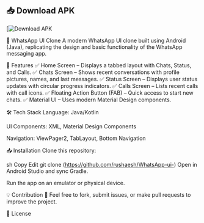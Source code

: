 ## 📥 Download APK
[![Download APK](https://github.com/rushaesh/WhatsApp-ui-/releases/tag/v1.0.0)

📱 WhatsApp UI Clone
A modern WhatsApp UI clone built using Android (Java), replicating the design and basic functionality of the WhatsApp messaging app.

🚀 Features
✅ Home Screen – Displays a tabbed layout with Chats, Status, and Calls.
✅ Chats Screen – Shows recent conversations with profile pictures, names, and last messages.
✅ Status Screen – Displays user status updates with circular progress indicators.
✅ Calls Screen – Lists recent calls with call icons.
✅ Floating Action Button (FAB) – Quick access to start new chats.
✅ Material UI – Uses modern Material Design components.


🛠️ Tech Stack
Language: Java/Kotlin

UI Components: XML, Material Design Components

Navigation: ViewPager2, TabLayout, Bottom Navigation


📥 Installation
Clone this repository:

sh
Copy
Edit
git clone (https://github.com/rushaesh/WhatsApp-ui-)
Open in Android Studio and sync Gradle.

Run the app on an emulator or physical device.

💡 Contribution
🚀 Feel free to fork, submit issues, or make pull requests to improve the project.

📜 License
